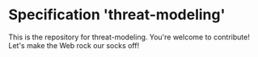 
# Specification 'threat-modeling'

This is the repository for threat-modeling. You're welcome to contribute! Let's make the Web rock our socks
off!
